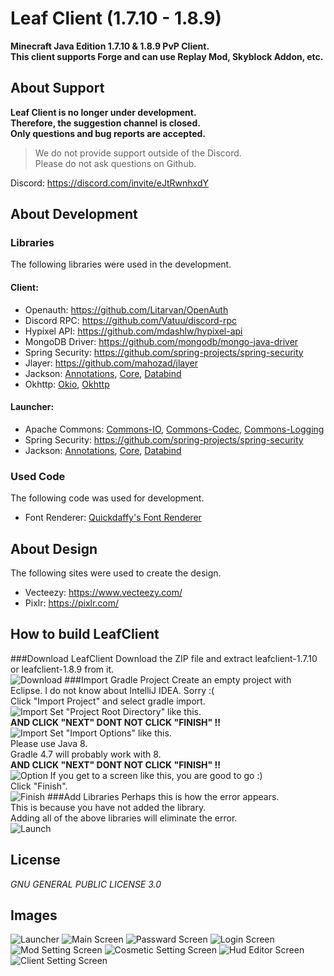 # Leaf Client (1.7.10 - 1.8.9)
**Minecraft Java Edition 1.7.10 &amp; 1.8.9 PvP Client.**  
**This client supports Forge and can use Replay Mod, Skyblock Addon, etc.**
## About Support
**Leaf Client is no longer under development.**  
**Therefore, the suggestion channel is closed.**  
**Only questions and bug reports are accepted.**  

> We do not provide support outside of the Discord.  
> Please do not ask questions on Github.  

Discord: https://discord.com/invite/eJtRwnhxdY
## About Development
### Libraries
The following libraries were used in the development.  

#### Client:

- Openauth: https://github.com/Litarvan/OpenAuth
- Discord RPC: https://github.com/Vatuu/discord-rpc
- Hypixel API: https://github.com/mdashlw/hypixel-api
- MongoDB Driver: https://github.com/mongodb/mongo-java-driver
- Spring Security: https://github.com/spring-projects/spring-security
- Jlayer: https://github.com/mahozad/jlayer
- Jackson: [Annotations](https://github.com/FasterXML/jackson-annotations), [Core](https://github.com/FasterXML/jackson-core), [Databind](https://github.com/FasterXML/jackson-databind)
- Okhttp: [Okio](https://github.com/square/okio), [Okhttp](https://github.com/square/okhttp)

#### Launcher:

- Apache Commons: [Commons-IO](https://github.com/apache/commons-io), [Commons-Codec](https://github.com/apache/commons-codec), [Commons-Logging](https://github.com/apache/commons-logging)
- Spring Security: https://github.com/spring-projects/spring-security
- Jackson: [Annotations](https://github.com/FasterXML/jackson-annotations), [Core](https://github.com/FasterXML/jackson-core), [Databind](https://github.com/FasterXML/jackson-databind)

### Used Code
The following code was used for development.  

- Font Renderer: [Quickdaffy's Font Renderer](https://www.youtube.com/watch?v=w0hHF2wMBB0&t=105s)

## About Design
The following sites were used to create the design.  

- Vecteezy: https://www.vecteezy.com/
- Pixlr: https://pixlr.com/

## How to build LeafClient

###Download LeafClient
Download the ZIP file and extract leafclient-1.7.10 or leafclient-1.8.9 from it.  
![Download](images/download.png)
###Import Gradle Project
Create an empty project with Eclipse. I do not know about IntelliJ IDEA. Sorry :(  
Click "Import Project" and select gradle import.  
![Import](images/import.png)
Set "Project Root Directory" like this.  
**AND CLICK "NEXT" DONT NOT CLICK "FINISH" !!**  
![Import](images/root.png)
Set "Import Options" like this.  
Please use Java 8.  
Gradle 4.7 will probably work with 8.  
**AND CLICK "NEXT" DONT NOT CLICK "FINISH" !!**  
![Option](images/option.png)
If you get to a screen like this, you are good to go :)  
Click "Finish".  
![Finish](images/finish.png)
###Add Libraries
Perhaps this is how the error appears.  
This is because you have not added the library.  
Adding all of the above libraries will eliminate the error.  
![Launch](images/launch.png)
## License

*GNU GENERAL PUBLIC LICENSE 3.0*

## Images
![Launcher](images/launcher.png)
![Main Screen](images/titlescreen.png)
![Passward Screen](images/passward.png)
![Login Screen](images/login.png)
![Mod Setting Screen](images/mod.png)
![Cosmetic Setting Screen](images/cosmetic.png)
![Hud Editor Screen](images/hudeditor.png)
![Client Setting Screen](images/setting.png)
